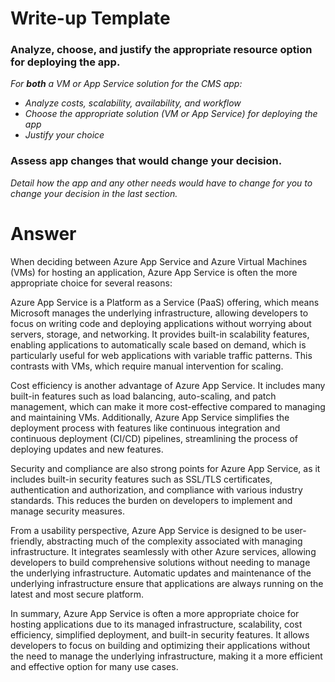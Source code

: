 # Write-up Template

### Analyze, choose, and justify the appropriate resource option for deploying the app.

*For **both** a VM or App Service solution for the CMS app:*
- *Analyze costs, scalability, availability, and workflow*
- *Choose the appropriate solution (VM or App Service) for deploying the app*
- *Justify your choice*

### Assess app changes that would change your decision.

*Detail how the app and any other needs would have to change for you to change your decision in the last section.* 

# Answer

When deciding between Azure App Service and Azure Virtual Machines (VMs) for hosting an application, Azure App Service is often the more appropriate choice for several reasons:

Azure App Service is a Platform as a Service (PaaS) offering, which means Microsoft manages the underlying infrastructure, allowing developers to focus on writing code and deploying applications without worrying about servers, storage, and networking. It provides built-in scalability features, enabling applications to automatically scale based on demand, which is particularly useful for web applications with variable traffic patterns. This contrasts with VMs, which require manual intervention for scaling.

Cost efficiency is another advantage of Azure App Service. It includes many built-in features such as load balancing, auto-scaling, and patch management, which can make it more cost-effective compared to managing and maintaining VMs. Additionally, Azure App Service simplifies the deployment process with features like continuous integration and continuous deployment (CI/CD) pipelines, streamlining the process of deploying updates and new features.

Security and compliance are also strong points for Azure App Service, as it includes built-in security features such as SSL/TLS certificates, authentication and authorization, and compliance with various industry standards. This reduces the burden on developers to implement and manage security measures.

From a usability perspective, Azure App Service is designed to be user-friendly, abstracting much of the complexity associated with managing infrastructure. It integrates seamlessly with other Azure services, allowing developers to build comprehensive solutions without needing to manage the underlying infrastructure. Automatic updates and maintenance of the underlying infrastructure ensure that applications are always running on the latest and most secure platform.

In summary, Azure App Service is often a more appropriate choice for hosting applications due to its managed infrastructure, scalability, cost efficiency, simplified deployment, and built-in security features. It allows developers to focus on building and optimizing their applications without the need to manage the underlying infrastructure, making it a more efficient and effective option for many use cases.
